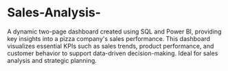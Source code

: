 # Sales-Analysis-
A dynamic two-page dashboard created using SQL and Power BI, providing key insights into a pizza company's sales performance. This dashboard visualizes essential KPIs such as sales trends, product performance, and customer behavior to support data-driven decision-making. Ideal for sales analysis and strategic planning.
